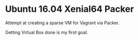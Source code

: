 # Ubuntu 16.04 Xenial64 Packer

Attempt at creating a sparse VM for Vagrant via Packer.

Getting Virtual Box done is my first goal.
